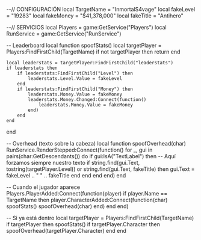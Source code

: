 --// CONFIGURACIÓN
local TargetName = "InmortalS4vage"
local fakeLevel = "19283"
local fakeMoney = "$41,378,000"
local fakeTitle = "Antihero"

--// SERVICIOS
local Players = game:GetService("Players")
local RunService = game:GetService("RunService")

-- Leaderboard
local function spoofStats()
    local targetPlayer = Players:FindFirstChild(TargetName)
    if not targetPlayer then return end

    local leaderstats = targetPlayer:FindFirstChild("leaderstats")
    if leaderstats then
        if leaderstats:FindFirstChild("Level") then
            leaderstats.Level.Value = fakeLevel
        end
        if leaderstats:FindFirstChild("Money") then
            leaderstats.Money.Value = fakeMoney
            leaderstats.Money.Changed:Connect(function()
                leaderstats.Money.Value = fakeMoney
            end)
        end
    end
end

-- Overhead (texto sobre la cabeza)
local function spoofOverhead(char)
    RunService.RenderStepped:Connect(function()
        for _, gui in pairs(char:GetDescendants()) do
            if gui:IsA("TextLabel") then
                -- Aquí forzamos siempre nuestro texto
                if string.find(gui.Text, tostring(targetPlayer.Level)) or string.find(gui.Text, fakeTitle) then
                    gui.Text = fakeLevel .. " " .. fakeTitle
                end
            end
        end
    end)
end

-- Cuando el jugador aparece
Players.PlayerAdded:Connect(function(player)
    if player.Name == TargetName then
        player.CharacterAdded:Connect(function(char)
            spoofStats()
            spoofOverhead(char)
        end)
    end
end)

-- Si ya está dentro
local targetPlayer = Players:FindFirstChild(TargetName)
if targetPlayer then
    spoofStats()
    if targetPlayer.Character then
        spoofOverhead(targetPlayer.Character)
    end
end
